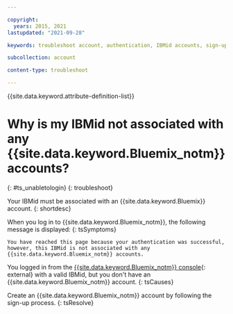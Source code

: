 ```yaml
---

copyright:
  years: 2015, 2021
lastupdated: "2021-09-28"

keywords: troubleshoot account, authentication, IBMid accounts, sign-up error

subcollection: account

content-type: troubleshoot

---
```


{{site.data.keyword.attribute-definition-list}}


# Why is my IBMid not associated with any {{site.data.keyword.Bluemix_notm}} accounts?
{: #ts_unabletologin}
{: troubleshoot}

Your IBMid must be associated with an {{site.data.keyword.Bluemix}} account.
{: shortdesc}

When you log in to {{site.data.keyword.Bluemix_notm}}, the following message is displayed:
{: tsSymptoms}

`You have reached this page because your authentication was successful, however, this IBMid is not associated with any {{site.data.keyword.Bluemix_notm}} accounts.`

You logged in from the [{{site.data.keyword.Bluemix_notm}} console](/){: external}  with a valid IBMid, but you don't have an {{site.data.keyword.Bluemix_notm}} account.
{: tsCauses}

Create an {{site.data.keyword.Bluemix_notm}} account by following the sign-up process.
{: tsResolve}
